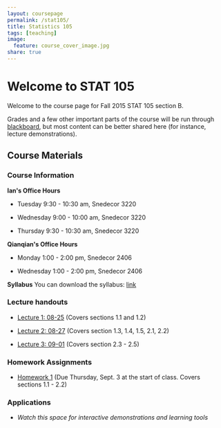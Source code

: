 ```yaml
---
layout: coursepage
permalink: /stat105/
title: Statistics 105
tags: [teaching]
image:
  feature: course_cover_image.jpg
share: true
---
```


# Welcome to STAT 105

Welcome to the course page for Fall 2015 STAT 105 section B.

Grades and a few other important parts of the course will be run through [blackboard](https://bb.its.iastate.edu/), but most content can be better shared here (for instance, lecture demonstrations).

## Course Materials

### Course Information

**Ian's Office Hours**

-  Tuesday 9:30 - 10:30 am, Snedecor 3220

-  Wednesday 9:00 - 10:00 am, Snedecor 3220

-  Thursday 9:30 - 10:30 am, Snedecor 3220

**Qianqian's Office Hours**

-  Monday 1:00 - 2:00 pm, Snedecor 2406

-  Wednesday 1:00 - 2:00 pm, Snedecor 2406

**Syllabus**
<object data="./syllabus_stat105_F15.pdf" type="application/pdf" width="100%" height="100%">
You can download the syllabus: [link](./syllabus_stat105_F15.pdf)

### Lecture handouts

-  [Lecture 1: 08-25](./lectures/lecture1.html) (Covers sections 1.1 and 1.2)

-  [Lecture 2: 08-27](./lectures/lecture2.html) (Covers section 1.3, 1.4, 1.5, 2.1, 2.2)

-  [Lecture 3: 09-01](./lectures/lecture3.html) (Covers section 2.3 - 2.5)

### Homework Assignments

-  [Homework 1](./lectures/stat105_hw1.pdf) (Due Thursday, Sept. 3 at the start of class. Covers sections 1.1 - 2.2)

### Applications

-  *Watch this space for interactive demonstrations and learning tools*
